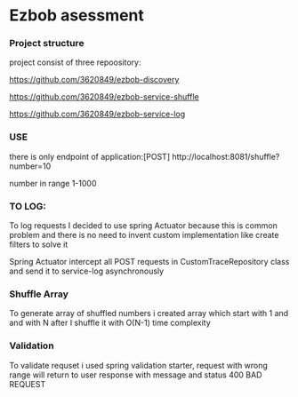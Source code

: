 # Ezbob asessment
### Project structure
project consist of three repoository:

https://github.com/3620849/ezbob-discovery

https://github.com/3620849/ezbob-service-shuffle

https://github.com/3620849/ezbob-service-log

### USE
there is only endpoint of application:[POST] http://localhost:8081/shuffle?number=10 

number in range 1-1000

### TO LOG:

To log requests I decided to use spring Actuator because this is common problem and
 there is no need to invent custom implementation like create filters to solve it
 
Spring Actuator intercept all POST requests in CustomTraceRepository class and send it to service-log asynchronously 

### Shuffle Array 
To generate array of shuffled numbers i created array which start with 1 and and with N
 after I shuffle it with O(N-1) time complexity
 
### Validation
To validate requset i used spring validation starter, request with wrong range will return to user response with message and status 400 BAD REQUEST
 
  
 
